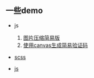 ## 一些demo

- js
  1. [图片压缩简易版](./js/imageCompress.js)
  2. [使用canvas生成简易验证码](./js/canvasCode.js)

- [scss](./scss.md)
- [js](./js.md)
